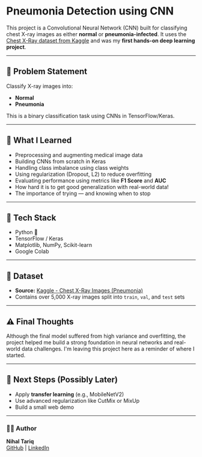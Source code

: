 # Pneumonia Detection using CNN

This project is a Convolutional Neural Network (CNN) built for classifying chest X-ray images as either **normal** or **pneumonia-infected**. It uses the [Chest X-Ray dataset from Kaggle](https://www.kaggle.com/datasets/paultimothymooney/chest-xray-pneumonia) and was my **first hands-on deep learning project**.

---

## 📌 Problem Statement

Classify X-ray images into:
- **Normal**
- **Pneumonia**

This is a binary classification task using CNNs in TensorFlow/Keras.

---

## 🧠 What I Learned

- Preprocessing and augmenting medical image data
- Building CNNs from scratch in Keras
- Handling class imbalance using class weights
- Using regularization (Dropout, L2) to reduce overfitting
- Evaluating performance using metrics like **F1 Score** and **AUC**
- How hard it is to get good generalization with real-world data!
- The importance of trying — and knowing when to stop

---

## 🔧 Tech Stack

- Python 🐍
- TensorFlow / Keras
- Matplotlib, NumPy, Scikit-learn
- Google Colab

---

## 📁 Dataset

- **Source:** [Kaggle - Chest X-Ray Images (Pneumonia)](https://www.kaggle.com/datasets/paultimothymooney/chest-xray-pneumonia)
- Contains over 5,000 X-ray images split into `train`, `val`, and `test` sets

---

## ⚠️ Final Thoughts

Although the final model suffered from high variance and overfitting, the project helped me build a strong foundation in neural networks and real-world data challenges. I'm leaving this project here as a reminder of where I started.

---

## 📌 Next Steps (Possibly Later)

- Apply **transfer learning** (e.g., MobileNetV2)
- Use advanced regularization like CutMix or MixUp
- Build a small web demo

---

### 👨‍💻 Author

**Nihal Tariq**  
[GitHub](https://github.com/nihal-tariq) | [LinkedIn](https://www.linkedin.com/in/nihal-tariq-1ab220283/)

